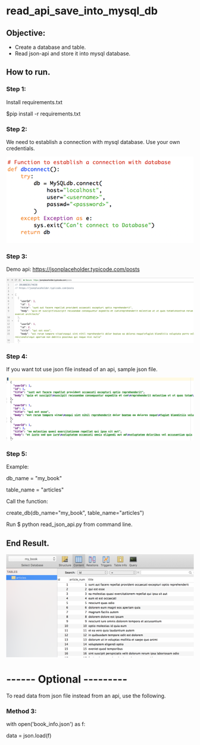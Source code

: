 # read_api_save_into_mysql_db

## Objective:
* Create a database and table.
* Read json-api and store it into mysql database.

## How to run.
### Step 1:
Install requirements.txt

$pip install -r requirements.txt

### Step 2:
We need to establish a connection with mysql database. Use your own credentials.

![](screenshots/connection.png)

### Step 3:
Demo api:
https://jsonplaceholder.typicode.com/posts

![](screenshots/api.png)

### Step 4:
If you want tot use json file instead of an api, sample json file.

![](screenshots/json.png)

### Step 5:
Example:

db_name = "my_book"

table_name = "articles"

Call the function:

create_db(db_name="my_book", table_name="articles")

Run $ python read_json_api.py from command line. 

## End Result.

![](screenshots/result.png)

# ------ Optional ---------
To read data from json file instead from an api, use the following.

### Method 3:
with open('book_info.json') as f:

  data = json.load(f)
